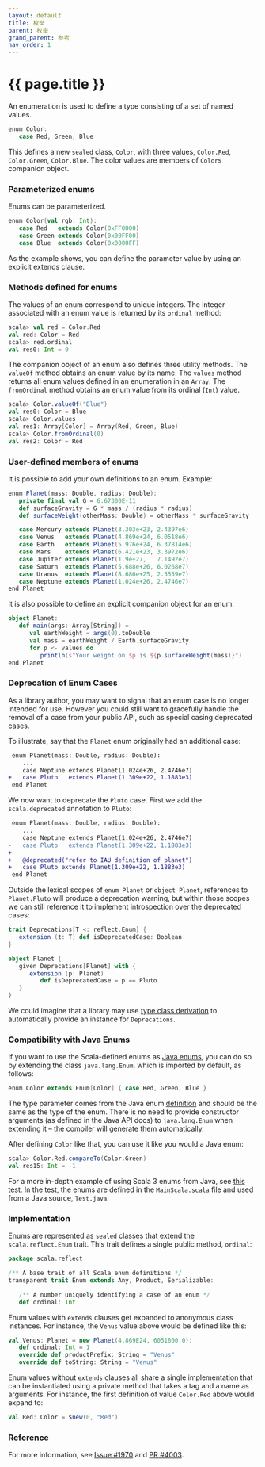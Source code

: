 ```yaml
---
layout: default
title: 枚举
parent: 枚举
grand_parent: 参考
nav_order: 1
---
```


# {{ page.title }}

An enumeration is used to define a type consisting of a set of named values.

```scala
enum Color:
   case Red, Green, Blue
```

This defines a new `sealed` class, `Color`, with three values, `Color.Red`,
`Color.Green`, `Color.Blue`.  The color values are members of `Color`s
companion object.

### Parameterized enums

Enums can be parameterized.

```scala
enum Color(val rgb: Int):
   case Red   extends Color(0xFF0000)
   case Green extends Color(0x00FF00)
   case Blue  extends Color(0x0000FF)
```

As the example shows, you can define the parameter value by using an
explicit extends clause.

### Methods defined for enums

The values of an enum correspond to unique integers. The integer
associated with an enum value is returned by its `ordinal` method:

```scala
scala> val red = Color.Red
val red: Color = Red
scala> red.ordinal
val res0: Int = 0
```

The companion object of an enum also defines three utility methods.
The `valueOf` method obtains an enum value
by its name. The `values` method returns all enum values
defined in an enumeration in an `Array`. The `fromOrdinal`
method obtains an enum value from its ordinal (`Int`) value.

```scala
scala> Color.valueOf("Blue")
val res0: Color = Blue
scala> Color.values
val res1: Array[Color] = Array(Red, Green, Blue)
scala> Color.fromOrdinal(0)
val res2: Color = Red
```

### User-defined members of enums

It is possible to add your own definitions to an enum. Example:

```scala
enum Planet(mass: Double, radius: Double):
   private final val G = 6.67300E-11
   def surfaceGravity = G * mass / (radius * radius)
   def surfaceWeight(otherMass: Double) = otherMass * surfaceGravity

   case Mercury extends Planet(3.303e+23, 2.4397e6)
   case Venus   extends Planet(4.869e+24, 6.0518e6)
   case Earth   extends Planet(5.976e+24, 6.37814e6)
   case Mars    extends Planet(6.421e+23, 3.3972e6)
   case Jupiter extends Planet(1.9e+27,   7.1492e7)
   case Saturn  extends Planet(5.688e+26, 6.0268e7)
   case Uranus  extends Planet(8.686e+25, 2.5559e7)
   case Neptune extends Planet(1.024e+26, 2.4746e7)
end Planet
```

It is also possible to define an explicit companion object for an enum:

```scala
object Planet:
   def main(args: Array[String]) =
      val earthWeight = args(0).toDouble
      val mass = earthWeight / Earth.surfaceGravity
      for p <- values do
         println(s"Your weight on $p is ${p.surfaceWeight(mass)}")
end Planet
```

### Deprecation of Enum Cases

As a library author, you may want to signal that an enum case is no longer intended for use. However you could still want to gracefully handle the removal of a case from your public API, such as special casing deprecated cases.

To illustrate, say that the `Planet` enum originally had an additional case:

```diff
 enum Planet(mass: Double, radius: Double):
    ...
    case Neptune extends Planet(1.024e+26, 2.4746e7)
+   case Pluto   extends Planet(1.309e+22, 1.1883e3)
 end Planet
```

We now want to deprecate the `Pluto` case. First we add the `scala.deprecated` annotation to `Pluto`:

```diff
 enum Planet(mass: Double, radius: Double):
    ...
    case Neptune extends Planet(1.024e+26, 2.4746e7)
-   case Pluto   extends Planet(1.309e+22, 1.1883e3)
+
+   @deprecated("refer to IAU definition of planet")
+   case Pluto extends Planet(1.309e+22, 1.1883e3)
 end Planet
```

Outside the lexical scopes of `enum Planet` or `object Planet`, references to `Planet.Pluto` will produce a deprecation warning, but within those scopes we can still reference it to implement introspection over the deprecated cases:

```scala
trait Deprecations[T <: reflect.Enum] {
   extension (t: T) def isDeprecatedCase: Boolean
}

object Planet {
   given Deprecations[Planet] with {
      extension (p: Planet)
         def isDeprecatedCase = p == Pluto
   }
}
```

We could imagine that a library may use [type class derivation](../contextual/derivation.md) to automatically provide an instance for `Deprecations`.

### Compatibility with Java Enums

If you want to use the Scala-defined enums as [Java enums](https://docs.oracle.com/javase/tutorial/java/javaOO/enum.html), you can do so by extending
the class `java.lang.Enum`, which is imported by default, as follows:

```scala
enum Color extends Enum[Color] { case Red, Green, Blue }
```

The type parameter comes from the Java enum [definition](https://docs.oracle.com/javase/8/docs/api/index.html?java/lang/Enum.html) and should be the same as the type of the enum.
There is no need to provide constructor arguments (as defined in the Java API docs) to `java.lang.Enum` when extending it – the compiler will generate them automatically.

After defining `Color` like that, you can use it like you would a Java enum:

```scala
scala> Color.Red.compareTo(Color.Green)
val res15: Int = -1
```

For a more in-depth example of using Scala 3 enums from Java, see [this test](https://github.com/lampepfl/dotty/tree/master/tests/run/enum-java). In the test, the enums are defined in the `MainScala.scala` file and used from a Java source, `Test.java`.

### Implementation

Enums are represented as `sealed` classes that extend the `scala.reflect.Enum` trait.
This trait defines a single public method, `ordinal`:

```scala
package scala.reflect

/** A base trait of all Scala enum definitions */
transparent trait Enum extends Any, Product, Serializable:

   /** A number uniquely identifying a case of an enum */
   def ordinal: Int
```

Enum values with `extends` clauses get expanded to anonymous class instances.
For instance, the `Venus` value above would be defined like this:

```scala
val Venus: Planet = new Planet(4.869E24, 6051800.0):
   def ordinal: Int = 1
   override def productPrefix: String = "Venus"
   override def toString: String = "Venus"
```

Enum values without `extends` clauses all share a single implementation
that can be instantiated using a private method that takes a tag and a name as arguments.
For instance, the first
definition of value `Color.Red` above would expand to:

```scala
val Red: Color = $new(0, "Red")
```

### Reference

For more information, see [Issue #1970](https://github.com/lampepfl/dotty/issues/1970) and
[PR #4003](https://github.com/lampepfl/dotty/pull/4003).
